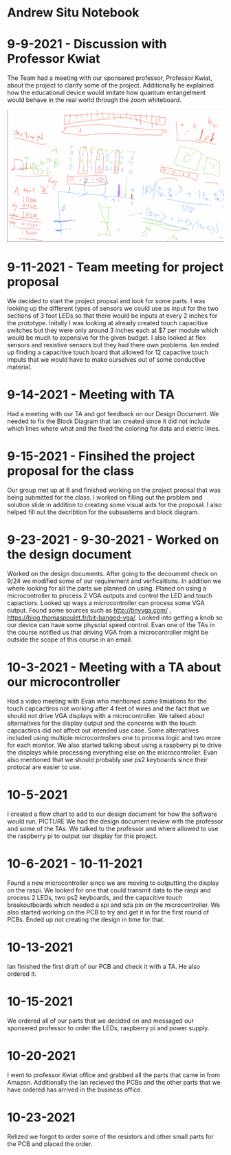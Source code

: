# Andrew Situ Notebook

# 9-9-2021 - Discussion with Professor Kwiat

The Team had a meeting with our sponsered professor, Professor Kwiat, about the project to clarify some of the project. Additionally he explained how the educational device would imitate how quantum entangelment would behave in the real world through the zoom whiteboard.

<img src="9-9_Kwiat_Drawing.png" width = "600"/>

# 9-11-2021 - Team meeting for project proposal

We decided to start the project propsal and look for some parts. I was looking up the different types of sensors we could use as input for the two sections of 3 foot LEDs so that there would be inputs at every 2 inches for the prototype. Initally I was looking at already created touch capacitive switches but they were only around 3 inches each at $7 per module which would be much to expensive for the given budget. I also looked at flex sensors and resistive sensors but they had there own problems. Ian ended up finding a capacitive touch board that allowed for 12 capactive touch imputs that we would have to make ourselves out of some conductive material. 

# 9-14-2021 - Meeting with TA
Had a meeting with our TA and got feedback on our Design Document. We needed to fix the Block Diagram that Ian created since it did not include which lines where what and the fixed the coloring for data and eletric lines.

# 9-15-2021 - Finsihed the project proposal for the class
Our group met up at 6 and finished working on the project propsal that was being submitted for the class. I worked on filling out the problem and solution slide in addition to creating some visual aids for the proposal. I also helped fill out the decribtion for the subsustems and block diagram.

# 9-23-2021 - 9-30-2021 - Worked on the design document
Worked on the design documents. After going to the decoument check on 9/24 we modified some of our requirement and verficaitions. In addition we where looking for all the parts we planned on using. Planed on using a microcontroller to process 2 VGA outputs and control the LED and touch capactiors. Looked up ways a microcontroller can process some VGA output. Found some sources such as http://tinyvga.com/ , https://blog.thomaspoulet.fr/bit-banged-vga/. Looked into getting a knob so our device can have some physcial speed control. Evan one of the TAs in the course notified us that driving VGA from a microcontroller might be outside the scope of this course in an email.

# 10-3-2021 - Meeting with a TA about our microcontroller
Had a video meeting with Evan who mentioned some limiations for the touch capcactiros not working after 4 feet of wires and the fact that we should not drive VGA displays with a microcontroller. We talked about alternatives for the display output and the concerns with the touch capcactiros did not affect out intended use case. Some alternatives included using multiple microcontrollers one to process logic and two more for each monitor. We also started talking about using a raspberry pi to drive the displays while processing everything else on the microcontroller. Evan also mentioned that we should probably use ps2 keyboards since their protocal are easier to use.

# 10-5-2021
I created a flow chart to add to our design document for how the software would run. 
PICTURE
We had the design document review with the professor and some of the TAs. We talked to the professor and where allowed to use the raspberry pi to output our display for this project.

# 10-6-2021 - 10-11-2021
Found a new microcontroller since we are moving to outputting the display on the raspi. We looked for one that could transmit data to the raspi and process 2 LEDs, two ps2 keyboards, and the capacitive touch breakoutboards which needed a spi and sda pin on the microcontroller. We also started working on the PCB to try and get it in for the first round of PCBs. Ended up not creating the design in time for that.

# 10-13-2021
Ian finished the first draft of our PCB and check it with a TA. He also ordered it.

# 10-15-2021
We ordered all of our parts that we decided on and messaged our sponsered professor to order the LEDs, raspberry pi and power supply.

# 10-20-2021
I went to professor Kwiat office and grabbed all the parts that came in from Amazon. Additionally the Ian recieved the PCBs and the other parts that we have ordered has arrived in the business office.

# 10-23-2021
Relized we forgot to order some of the resistors and other small parts for the PCB and placed the order.



